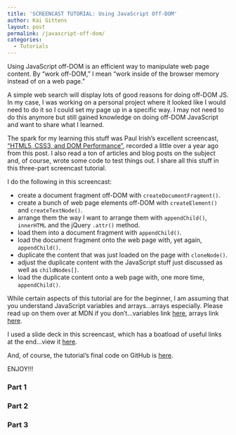 ```yaml
---
title: 'SCREENCAST TUTORIAL: Using JavaScript Off-DOM'
author: Kai Gittens
layout: post
permalink: /javascript-off-dom/
categories:
  - Tutorials
---
```


Using JavaScript off-DOM is an efficient way to manipulate web page content. By “work off-DOM,” I mean “work inside of the browser memory instead of on a web page.”

A simple web search will display lots of good reasons for doing off-DOM JS. In my case, I was working on a personal project where it looked like I would need to do it so I could set my page up in a specific way. I may not need to do this anymore but still gained knowledge on doing off-DOM JavaScript and want to share what I learned.

The spark for my learning this stuff was Paul Irish’s excellent screencast, [“HTML5, CSS3, and DOM Performance”][1], recorded a little over a year ago from this post. I also read a ton of articles and blog posts on the subject and, of course, wrote some code to test things out. I share all this stuff in this three-part screencast tutorial.

 [1]: http://www.youtube.com/watch?v=q_O9_C2ZjoA

I do the following in this screencast:

*   create a document fragment off-DOM with `createDocumentFragment()`.
*   create a bunch of web page elements off-DOM with `createElement()` and `createTextNode()`.
*   arrange them the way I want to arrange them with `appendChild()`, `innerHTML` and the jQuery `.attr()` method.
*   load them into a document fragment with `appendChild()`.
*   load the document fragment onto the web page with, yet again, `appendChild()`.
*   duplicate the content that was just loaded on the page with `cloneNode()`.
*   adjust the duplicate content with the JavaScript stuff just discussed as well as `childNodes[]`.
*   load the duplicate content onto a web page with, one more time, `appendChild()`.

While certain aspects of this tutorial are for the beginner, I am assuming that you understand JavaScript variables and arrays…arrays especially. Please read up on them over at MDN if you don’t…variables link [here][2], arrays link [here][3].

 [2]: https://developer.mozilla.org/en-US/docs/JavaScript/Reference/Statements/var
 [3]: https://developer.mozilla.org/en-US/docs/JavaScript/Reference/Global_Objects/Array

I used a slide deck in this screencast, which has a boatload of useful links at the end…view it [here][4]. 

 [4]: http://slides.kaidez.com/work-off-dom/

And, of course, the tutorial’s final code on GitHub is [here][5].

 [5]: https://github.com/kaidez/work-off-dom-tutorial

ENJOY!!!

### Part 1



### Part 2



### Part 3